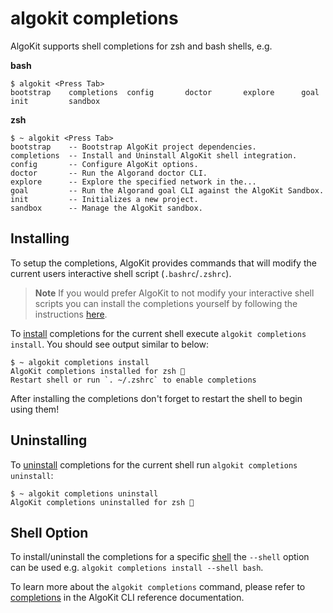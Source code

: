 # algokit completions

AlgoKit supports shell completions for zsh and bash shells, e.g.

**bash**

```
$ algokit <Press Tab>
bootstrap    completions  config       doctor       explore      goal         init         sandbox
```

**zsh**

```
$ ~ algokit <Press Tab>
bootstrap    -- Bootstrap AlgoKit project dependencies.
completions  -- Install and Uninstall AlgoKit shell integration.
config       -- Configure AlgoKit options.
doctor       -- Run the Algorand doctor CLI.
explore      -- Explore the specified network in the...
goal         -- Run the Algorand goal CLI against the AlgoKit Sandbox.
init         -- Initializes a new project.
sandbox      -- Manage the AlgoKit sandbox.
```

## Installing

To setup the completions, AlgoKit provides commands that will modify the current users interactive shell script (`.bashrc`/`.zshrc`).

> **Note**
> If you would prefer AlgoKit to not modify your interactive shell scripts you can install the completions yourself by following the instructions [here](https://click.palletsprojects.com/en/8.1.x/shell-completion/).

To [install](./reference.md#install) completions for the current shell execute `algokit completions install`. You should see output similar to below:

```
$ ~ algokit completions install
AlgoKit completions installed for zsh 🎉
Restart shell or run `. ~/.zshrc` to enable completions
```

After installing the completions don't forget to restart the shell to begin using them!

## Uninstalling

To [uninstall](./reference.md#uninstall) completions for the current shell run `algokit completions uninstall`:

```
$ ~ algokit completions uninstall
AlgoKit completions uninstalled for zsh 🎉
```

## Shell Option

To install/uninstall the completions for a specific [shell](./reference.md#shell) the `--shell` option can be used e.g. `algokit completions install --shell bash`.

To learn more about the `algokit completions` command, please refer to [completions](./reference.md#completions) in the AlgoKit CLI reference documentation.
